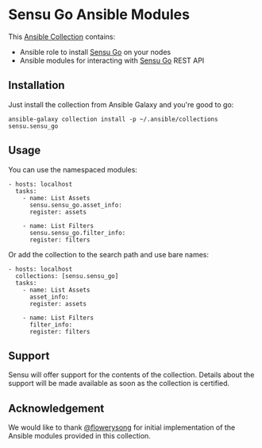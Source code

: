 # Sensu Go Ansible Modules

This [Ansible Collection][] contains:

  * Ansible role to install [Sensu Go][] on your nodes
  * Ansible modules for interacting with [Sensu Go][] REST API

   [Ansible Collection]: https://docs.ansible.com/ansible/devel/dev_guide/collections_tech_preview.html
                         (Ansible documentation on collections)
   [Sensu Go]: https://docs.sensu.io/sensu-go/latest
               (Sensu Go documentation)


## Installation

Just install the collection from Ansible Galaxy and you're good to go:

    ansible-galaxy collection install -p ~/.ansible/collections sensu.sensu_go


## Usage

You can use the namespaced modules:

    - hosts: localhost
      tasks:
        - name: List Assets
          sensu.sensu_go.asset_info:
          register: assets

        - name: List Filters
          sensu.sensu_go.filter_info:
          register: filters

Or add the collection to the search path and use bare names:

    - hosts: localhost
      collections: [sensu.sensu_go]
      tasks:
        - name: List Assets
          asset_info:
          register: assets

        - name: List Filters
          filter_info:
          register: filters


## Support

Sensu will offer support for the contents of the collection. Details about the
support will be made available as soon as the collection is certified.


## Acknowledgement

We would like to thank [@flowerysong][flowerysong] for initial implementation
of the Ansible modules provided in this collection.

   [flowerysong]: https://github.com/flowerysong/ansible-sensu-go
                  (Original collection repo)
